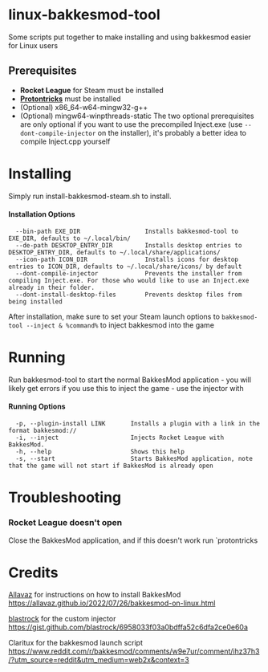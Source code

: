 # linux-bakkesmod-tool
Some scripts put together to make installing and using bakkesmod easier for Linux users

## Prerequisites
- **Rocket League** for Steam must be installed
- **[Protontricks](https://github.com/Matoking/protontricks)** must be installed 
- (Optional) x86_64-w64-mingw32-g++ 
- (Optional) mingw64-winpthreads-static
The two optional prerequisites are only optional if you want to use the precompiled Inject.exe (use `--dont-compile-injector` on the installer), it's probably a better idea to compile Inject.cpp yourself
# Installing
Simply run install-bakkesmod-steam.sh to install. 
#### Installation Options
```
  --bin-path EXE_DIR                  Installs bakkesmod-tool to EXE_DIR, defaults to ~/.local/bin/ 
  --de-path DESKTOP_ENTRY_DIR         Installs desktop entries to DESKTOP_ENTRY_DIR, defaults to ~/.local/share/applications/
  --icon-path ICON_DIR                Installs icons for desktop entries to ICON_DIR, defaults to ~/.local/share/icons/ by default
  --dont-compile-injector             Prevents the installer from compiling Inject.exe. For those who would like to use an Inject.exe already in their folder.
  --dont-install-desktop-files        Prevents desktop files from being installed
```
After installation, make sure to set your Steam launch options to `bakkesmod-tool --inject & %command%` to inject bakkesmod into the game
# Running
Run bakkesmod-tool to start the normal BakkesMod application - you will likely get errors if you use this to inject the game - use the injector with 
#### Running Options
```
  -p, --plugin-install LINK       Installs a plugin with a link in the format bakkesmod://
  -i, --inject                    Injects Rocket League with BakkesMod. 
  -h, --help                      Shows this help 
  -s, --start                     Starts BakkesMod application, note that the game will not start if BakkesMod is already open
```
# Troubleshooting
### Rocket League doesn't open
Close the BakkesMod application, and if this doesn't work run `protontricks

# Credits

[Allavaz](https://gist.github.com/allavaz) for instructions on how to install BakkesMod https://allavaz.github.io/2022/07/26/bakkesmod-on-linux.html

[blastrock](https://gist.github.com/blastrock) for the custom injector https://gist.github.com/blastrock/6958033f03a0bdffa52c6dfa2ce0e60a

Claritux for the bakkesmod launch script https://www.reddit.com/r/bakkesmod/comments/w9e7ur/comment/ihz37h3/?utm_source=reddit&utm_medium=web2x&context=3

